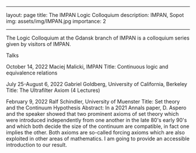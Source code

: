 
---
layout: page
title: The IMPAN Logic Colloquium
description: IMPAN, Sopot
img: assets/img/IMPAN.jpg
importance: 2

---

The Logic Colloquium at the Gdansk branch of IMPAN is a colloquium series given by visitors of IMPAN.

Talks

October 14, 2022
Maciej Malicki, IMPAN
Title: Continuous logic and equivalence relations

July 25-August 6, 2022
Gabriel Goldberg, University of California, Berkeley
Title: The Ultrafilter Axiom (4 Lectures)

February 9, 2022
Ralf Schindler, University of Muenster
Title: Set theory and the Continuum Hypothesis
Abstract: In a 2021 Annals paper, D. Aspero and the speaker showed that two prominent axioms of set theory which were introduced independently 
from one another in the late 80's early 90's and which both decide the size of the continuum are compatible, in fact one implies the other.
Both axioms are so-called forcing axioms which are also exploited in other areas of mathematics. I am going to provide an accessible
introduction to our result.
